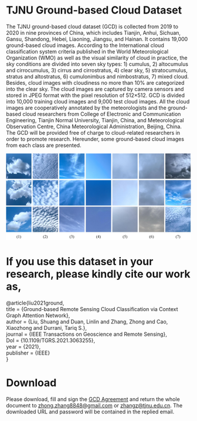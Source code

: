 # TJNU Ground-based Cloud Dataset

The TJNU ground-based cloud dataset (GCD) is collected from 2019 to 2020 in nine provinces of China, which includes Tianjin, Anhui, Sichuan, Gansu, Shandong, Hebei, Liaoning, Jiangsu, and Hainan. It contains 19,000 ground-based cloud images. According to the International cloud classification system criteria published in the World Meteorological Organization (WMO) as well as the visual similarity of cloud in practice, the sky conditions are divided into seven sky types: 1) cumulus, 2) altocumulus and cirrocumulus, 3) cirrus and cirrostratus, 4) clear sky, 5) stratocumulus, stratus and altostratus, 6) cumulonimbus and nimbostratus, 7) mixed cloud. Besides, cloud images with cloudiness no more than 10% are categorized into the clear sky. The cloud images are captured by camera sensors and stored in JPEG format with the pixel resolution of 512×512. GCD is divided into 10,000 training cloud images and 9,000 test cloud images. All the cloud images are cooperatively annotated by the meteorologists and the ground-based cloud researchers from College of Electronic and Communication Engineering, Tianjin Normal University, Tianjin, China, and Meteorological Observation Centre, China Meteorological Administration, Beijing, China. The GCD will be provided free of charge to cloud-related researchers in order to promote research. Hereunder, some ground-based cloud images from each class are presented. 	

![image](https://github.com/zhongzhang8848/TJNU-Ground-based-Cloud-Dataset/blob/master/image.jpg)

# If you use this dataset in your research, please kindly cite our work as,

@article{liu2021ground,  
  title = {Ground-based Remote Sensing Cloud Classification via Context Graph Attention Network},  
  author = {Liu, Shuang and Duan, Linlin and Zhang, Zhong and Cao, Xiaozhong and Durrani, Tariq S.},  
  journal = {IEEE Transactions on Geoscience and Remote Sensing},  
  DoI = {10.1109/TGRS.2021.3063255},  
  year = {2021},  
  publisher = {IEEE}  
}

# Download
Please download, fill and sign the [GCD Agreement](https://github.com/zhongzhang8848/TJNU-Ground-based-Cloud-Dataset/blob/master/GCD%20Agreement.pdf) and return the whole document to zhong.zhang8848@gmail.com or zhangz@tjnu.edu.cn. The downloaded URL and password will be contained in the replied email.
